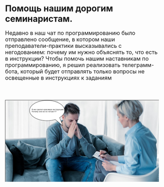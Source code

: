 # Помощь нашим дорогим семинаристам.

<font size="4"> Недавно в наш чат по программированию было отправлено сообщение, в котором наши преподаватели-практики высказывались с негодованием: почему им нужно объяснять то, что есть в инструкции? Чтобы помочь нашим наставникам по программированию, я решил реализовать телеграмм-бота, который будет отправлять только вопросы не освещенные в инструкциях к заданиям</font>

<br>
<br>

![alt text](why.jpg)

